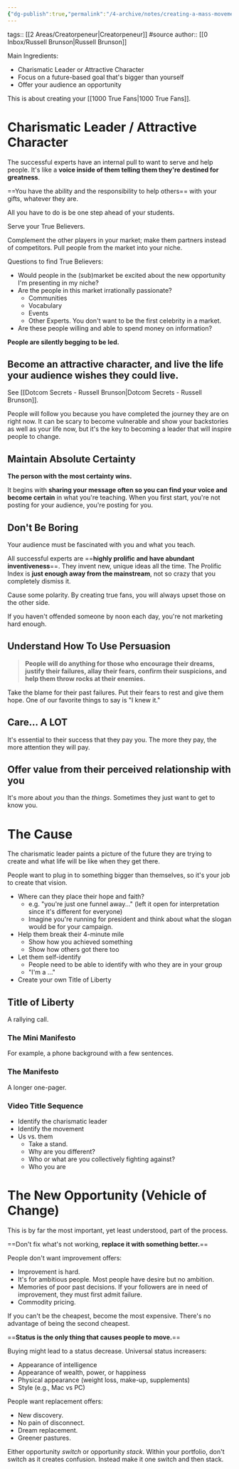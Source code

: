 ```yaml
---
{"dg-publish":true,"permalink":"/4-archive/notes/creating-a-mass-movement-russell-brunson/"}
---
```


tags:: [[2 Areas/Creatorpeneur\|Creatorpeneur]] #source
author:: [[0 Inbox/Russell Brunson\|Russell Brunson]]

Main Ingredients:
- Charismatic Leader or Attractive Character
- Focus on a future-based goal that's bigger than yourself
- Offer your audience an opportunity

This is about creating your [[1000 True Fans\|1000 True Fans]].

# Charismatic Leader / Attractive Character
The successful experts have an internal pull to want to serve and help people. It's like a **voice inside of them telling them they're destined for greatness**.

==You have the ability and the responsibility to help others== with your gifts, whatever they are.

All you have to do is be one step ahead of your students.

Serve your True Believers.

Complement the other players in your market; make them partners instead of competitors. Pull people from the market into your niche.

Questions to find True Believers:
- Would people in the (sub)market be excited about the new opportunity I'm presenting in my niche?
- Are the people in this market irrationally passionate?
	- Communities
	- Vocabulary
	- Events
	- Other Experts. You don't want to be the first celebrity in a market.
- Are these people willing and able to spend money on information?

**People are silently begging to be led.**

## Become an attractive character, and live the life your audience wishes they could live.
See [[Dotcom Secrets - Russell Brunson\|Dotcom Secrets - Russell Brunson]].

People will follow you because you have completed the journey they are on right now. It can be scary to become vulnerable and show your backstories as well as your life now, but it's the key to becoming a leader that will inspire people to change.

## Maintain Absolute Certainty
**The person with the most certainty wins.**

It begins with **sharing your message often so you can find your voice and become certain** in what you're teaching. When you first start, you're not posting for your audience, you're posting for you.

## Don't Be Boring
Your audience must be fascinated with you and what you teach.

All successful experts are ==**highly prolific and have abundant inventiveness**==. They invent new, unique ideas all the time. The Prolific Index is **just enough away from the mainstream**, not so crazy that you completely dismiss it.

Cause some polarity. By creating true fans, you will always upset those on the other side.

If you haven't offended someone by noon each day, you're not marketing hard enough.

## Understand How To Use Persuasion
> **People will do anything for those who encourage their dreams, justify their failures, allay their fears, confirm their suspicions, and help them throw rocks at their enemies.**

Take the blame for their past failures.
Put their fears to rest and give them hope.
One of our favorite things to say is "I knew it."

## Care... A LOT
It's essential to their success that they pay you. The more they pay, the more attention they will pay.

## Offer value from their perceived relationship with you
It's more about *you* than the *things*.
Sometimes they just want to get to know you.

# The Cause
The charismatic leader paints a picture of the future they are trying to create and what life will be like when they get there.

People want to plug in to something bigger than themselves, so it's your job to create that vision.

- Where can they place their hope and faith?
	- e.g. "you're just one funnel away..." (left it open for interpretation since it's different for everyone)
	- Imagine you're running for president and think about what the slogan would be for your campaign.
- Help them break their 4-minute mile
	- Show how you achieved something
	- Show how others got there too
- Let them self-identify
	- People need to be able to identify with who they are in your group
	- "I'm a ..."
- Create your own Title of Liberty

## Title of Liberty
A rallying call.

### The Mini Manifesto
For example, a phone background with a few sentences.

### The Manifesto
A longer one-pager.

### Video Title Sequence
- Identify the charismatic leader
- Identify the movement
- Us vs. them
	- Take a stand.
	- Why are you different?
	- Who or what are you collectively fighting against?
	- Who you are

# The New Opportunity (Vehicle of Change)
This is by far the most important, yet least understood, part of the process.

==Don't fix what's not working, **replace it with something better.**==

People don't want improvement offers:
- Improvement is hard.
- It's for ambitious people. Most people have desire but no ambition.
- Memories of poor past decisions. If your followers are in need of improvement, they must first admit failure.
- Commodity pricing.

If you can't be the cheapest, become the most expensive. There's no advantage of being the second cheapest.

==**Status is the only thing that causes people to move.**==

Buying might lead to a status decrease. Universal status increasers:
- Appearance of intelligence
- Appearance of wealth, power, or happiness
- Physical appearance (weight loss, make-up, supplements)
- Style (e.g., Mac vs PC)

People want replacement offers:
- New discovery.
- No pain of disconnect.
- Dream replacement.
- Greener pastures.

Either opportunity *switch* or opportunity *stack*. Within your portfolio, don't switch as it creates confusion. Instead make it one switch and then stack.